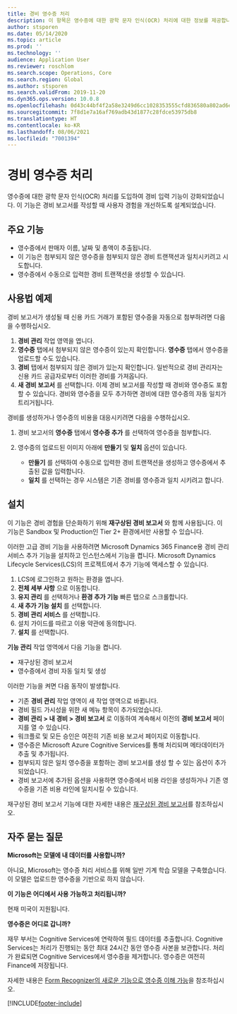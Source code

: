 ```yaml
---
title: 경비 영수증 처리
description: 이 항목은 영수증에 대한 광학 문자 인식(OCR) 처리에 대한 정보를 제공합니다. 이 기능은 Microsoft Dynamics 365 Finance에서 경비 보고서를 작성할 때 사용자 경험을 개선하도록 설계되었습니다.
author: stsporen
ms.date: 05/14/2020
ms.topic: article
ms.prod: ''
ms.technology: ''
audience: Application User
ms.reviewer: roschlom
ms.search.scope: Operations, Core
ms.search.region: Global
ms.author: stsporen
ms.search.validFrom: 2019-11-20
ms.dyn365.ops.version: 10.0.8
ms.openlocfilehash: 0d43c44bf4f2a58e3249d6cc1028353555cfd836580a802ad6e1878dc9b2e263
ms.sourcegitcommit: 7f8d1e7a16af769adb43d1877c28fdce53975db8
ms.translationtype: HT
ms.contentlocale: ko-KR
ms.lasthandoff: 08/06/2021
ms.locfileid: "7001394"
---
```

# <a name="expense-receipt-processing"></a>경비 영수증 처리

영수증에 대한 광학 문자 인식(OCR) 처리를 도입하여 경비 입력 기능이 강화되었습니다. 이 기능은 경비 보고서를 작성할 때 사용자 경험을 개선하도록 설계되었습니다.

## <a name="key-features"></a>주요 기능

- 영수증에서 판매자 이름, 날짜 및 총액이 추출됩니다.
- 이 기능은 첨부되지 않은 영수증을 첨부되지 않은 경비 트랜잭션과 일치시키려고 시도합니다.
- 영수증에서 수동으로 입력한 경비 트랜잭션을 생성할 수 있습니다.

## <a name="usage-examples"></a>사용법 예제

경비 보고서가 생성될 때 신용 카드 거래가 포함된 영수증을 자동으로 첨부하려면 다음을 수행하십시오.

  1. **경비 관리** 작업 영역을 엽니다.
  2. **영수증** 탭에서 첨부되지 않은 영수증이 있는지 확인합니다. **영수증** 탭에서 영수증을 업로드할 수도 있습니다.
  3. **경비** 탭에서 첨부되지 않은 경비가 있는지 확인합니다. 일반적으로 경비 관리자는 신용 카드 공급자로부터 이러한 경비를 가져옵니다.
  4. **새 경비 보고서** 를 선택합니다. 이제 경비 보고서를 작성할 때 경비와 영수증도 포함할 수 있습니다. 경비와 영수증을 모두 추가하면 경비에 대한 영수증의 자동 일치가 트리거됩니다.

경비를 생성하거나 영수증의 비용을 대응시키려면 다음을 수행하십시오.

  1. 경비 보고서의 **영수증** 탭에서 **영수증 추가** 를 선택하여 영수증을 첨부합니다.
  2. 영수증의 업로드된 이미지 아래에 **만들기** 및 **일치** 옵션이 있습니다.

      - **만들기** 를 선택하여 수동으로 입력한 경비 트랜잭션을 생성하고 영수증에서 추출된 값을 입력합니다.
      - **일치** 를 선택하는 경우 시스템은 기존 경비를 영수증과 일치 시키려고 합니다.

## <a name="installation"></a>설치

이 기능은 경비 경험을 단순화하기 위해 **재구상된 경비 보고서** 와 함께 사용됩니다. 이 기능은 Sandbox 및 Production인 Tier 2+ 환경에서만 사용할 수 있습니다.

이러한 고급 경비 기능을 사용하려면 Microsoft Dynamics 365 Finance용 경비 관리 서비스 추가 기능을 설치하고 인스턴스에서 기능을 켭니다. Microsoft Dynamics Lifecycle Services(LCS)의 프로젝트에서 추가 기능에 액세스할 수 있습니다.

1. LCS에 로그인하고 원하는 환경을 엽니다.
2. **전체 세부 사항** 으로 이동합니다.
3. **유지 관리** 를 선택하거나 **환경 추가 기능** 빠른 탭으로 스크롤합니다.
4. **새 추가 기능 설치** 를 선택합니다.
5. **경비 관리 서비스** 를 선택합니다.
6. 설치 가이드를 따르고 이용 약관에 동의합니다.
7. **설치** 를 선택합니다.

**기능 관리** 작업 영역에서 다음 기능을 켭니다.

- 재구상된 경비 보고서
- 영수증에서 경비 자동 일치 및 생성

이러한 기능을 켜면 다음 동작이 발생합니다.

- 기존 **경비 관리** 작업 영역이 새 작업 영역으로 바뀝니다.
- 경비 필드 가시성을 위한 새 메뉴 항목이 추가되었습니다.
- **경비 관리 > 내 경비 > 경비 보고서** 로 이동하여 계속해서 이전의 **경비 보고서** 페이지를 열 수 있습니다.
- 워크플로 및 모든 승인은 여전히 기존 비용 보고서 페이지로 이동합니다.
- 영수증은 Microsoft Azure Cognitive Services를 통해 처리되며 메타데이터가 추출 및 추가됩니다.
- 첨부되지 않은 일치 영수증을 포함하는 경비 보고서를 생성 할 수 있는 옵션이 추가되었습니다.
- 경비 보고서에 추가된 옵션을 사용하면 영수증에서 비용 라인을 생성하거나 기존 영수증을 기존 비용 라인에 일치시킬 수 있습니다.

재구상된 경비 보고서 기능에 대한 자세한 내용은 [재구상된 경비 보고서](ExpenseWorkspaceNew.md)를 참조하십시오.

## <a name="frequently-asked-questions"></a>자주 묻는 질문

**Microsoft는 모델에 내 데이터를 사용합니까?**

아니요, Microsoft는 영수증 처리 서비스를 위해 일반 기계 학습 모델을 구축했습니다. 이 모델은 업로드한 영수증을 기반으로 하지 않습니다.

**이 기능은 어디에서 사용 가능하고 처리됩니까?**

현재 미국이 지원됩니다.

**영수증은 어디로 갑니까?**

재무 부서는 Cognitive Services에 연락하여 필드 데이터를 추출합니다. Cognitive Services는 처리가 진행되는 동안 최대 24시간 동안 영수증 사본을 보관합니다. 처리가 완료되면 Cognitive Services에서 영수증을 제거합니다. 영수증은 여전히 Finance에 저장됩니다.

자세한 내용은 [Form Recognizer의 새로운 기능으로 영수증 이해 가능](https://azure.microsoft.com/blog/enable-receipt-understanding-with-form-recognizer-s-new-capability/)을 참조하십시오.


[!INCLUDE[footer-include](../includes/footer-banner.md)]